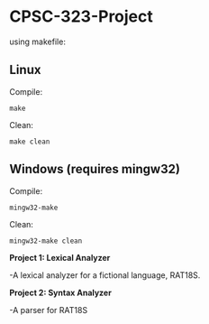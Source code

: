 # CPSC-323-Project

using makefile:

<h2>Linux</h2>

Compile:
```
make
```
Clean:
```
make clean
```

<h2>Windows (requires mingw32)</h2>

Compile:
```
mingw32-make
```
Clean:
```
mingw32-make clean
```


<b>Project 1: Lexical Analyzer</b>

-A lexical analyzer for a fictional language, RAT18S.

<b>Project 2: Syntax Analyzer</b>

-A parser for RAT18S

